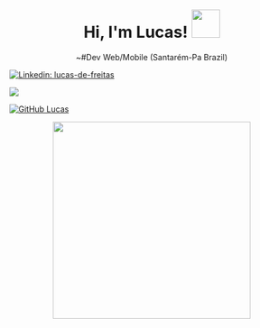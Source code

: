<h1 align='center'>
  Hi, I'm Lucas! <img src="https://media.giphy.com/media/mGcNjsfWAjY5AEZNw6/giphy.gif" width="50">
</h1>
<p align='center'>
~#Dev Web/Mobile (Santarém-Pa Brazil)
</p>

[![Linkedin: lucas-de-freitas](https://img.shields.io/badge/LinkedIn-0077B5?style=for-the-badge&logo=linkedin&logoColor=white&link=https://www.linkedin.com/in/lucas-de-freitas/)](https://www.linkedin.com/in/lucas-de-freitas/)

<a href="https://vaipost.com/">
    <img src="https://img.shields.io/badge/website-000000?style=for-the-badge&logo=About.me&logoColor=white" />        
  </a>

[![GitHub Lucas](https://img.shields.io/github/followers/lucas-tagdev?label=follow&style=social)](https://github.com/lucas-TagDev)

<p align='center'>
  <a href="#"><img src="https://github-readme-stats.vercel.app/api?username=lucas-TagDev&show_icons=true&count_private=true&theme=dark" width="350"></a>
</p>


